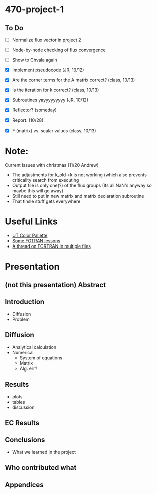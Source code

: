 # 470-project-1

## To Do ##
- [ ] Normalize flux vector in project 2
- [ ] Node-by-node checking of flux convergence
- [ ] Show to Chvala again
- [x] Implement pseudocode (JR, 10/12)
- [x] Are the corner terms for the A matrix correct? (class, 10/13)
- [x] Is the iteration for k correct? (class, 10/13)
- [x] Subroutines yayyyyyyyyy (JR, 10/12)
- [x] Reflector? (someday)
- [x] Report. (10/28)
- [x] F (matrix) vs. scalar values (class, 10/13)



 # Note:
Current Issues with christmas (11/20 Andrew)
- The adjustments for k_old->k is not working (which also prevents criticallty search from executing
- Output file is only one(?) of the flux groups (Its all NaN's anyway so maybe this will go away)
- Still need to put in new matrix and matrix declaration subroutine
- That tinsle stuff gets everywhere

# Useful Links
- [UT Color Pallette](http://brand.utk.edu/colors/palettes/)
- [Some FOTRAN lessons](http://www.cs.mtu.edu/~shene/COURSES/cs201/NOTES/fortran.html)
- [A thread on FORTRAN in multiple files](https://www.physicsforums.com/threads/fortran-77-subroutine-in-separate-file.473952/)


# Presentation

## (not this presentation) Abstract

## Introduction
- Diffusion
- Problem

## Diffusion
- Analytical calculation
- Numerical
    - System of equations
    - Matrix
    - Alg. err?

## Results
- plots
- tables
- discussion

## EC Results

## Conclusions
- What we learned in the project

## Who contributed what

## Appendices
